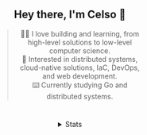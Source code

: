 <div align="center">

## Hey there, I'm Celso 🙂

<div style="max-width: 300px; ">

> 🧙‍♂️ I love building and learning, from high-level solutions to low-level computer science.<br>
> 🦉 Interested in distributed systems, cloud-native solutions, IaC, DevOps, and web development.<br>
> ⌨️ Currently studying Go and distributed systems.<br>

</div>

#

<details align="center">
<summary>Stats</summary>

<cr/>

<p style="text-align: center;">
<!--START_SECTION:waka-->

```txt
From: 05 September 2023 - To: 05 October 2023

Markdown          47 hrs 39 mins  █████████░░░░░░░░░░░░░░░░   35.55 %
Go                38 hrs 59 mins  ███████▒░░░░░░░░░░░░░░░░░   29.08 %
Python            15 hrs 35 mins  ███░░░░░░░░░░░░░░░░░░░░░░   11.63 %
YAML              8 hrs 28 mins   █▓░░░░░░░░░░░░░░░░░░░░░░░   06.32 %
Lua               3 hrs 1 min     ▓░░░░░░░░░░░░░░░░░░░░░░░░   02.26 %
```

<!--END_SECTION:waka-->
</p>
  
<div>

<img src="http://github-readme-stats.vercel.app/api/top-langs/?username=celsobenedetti&layout=compact&custom_title=Languages&include_all_commits=true&count_private=true&langs_count=6&theme=transparent&bg_color=00000000" height="180em"/>
<img src="https://streak-stats.demolab.com?user=celsobenedetti&theme=transparent" height="180rem"/>

</div>

#

<a href="https://wakatime.com/@8a52c0fd-ec78-403a-81d0-07c674c564b3" title="Time coded since Jan 17 2022">
<img src="https://wakatime.com/badge/user/8a52c0fd-ec78-403a-81d0-07c674c564b3.svg" alt="Wakatime 2022" title="Time coded since Jan 17 2022" />
</a>

</details>

</div>
